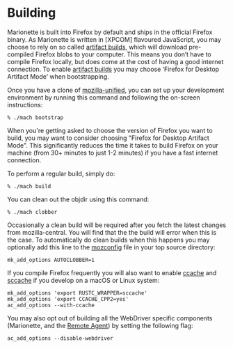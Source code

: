 Building
========

Marionette is built into Firefox by default and ships in the official
Firefox binary.  As Marionette is written in [XPCOM] flavoured
JavaScript, you may choose to rely on so called [artifact builds],
which will download pre-compiled Firefox blobs to your computer.
This means you don’t have to compile Firefox locally, but does
come at the cost of having a good internet connection.  To enable
[artifact builds] you may choose ‘Firefox for Desktop Artifact
Mode’ when bootstrapping.

Once you have a clone of [mozilla-unified], you can set up your
development environment by running this command and following the
on-screen instructions:

	% ./mach bootstrap

When you're getting asked to choose the version of Firefox you want to build,
you may want to consider choosing "Firefox for Desktop Artifact Mode".  This
significantly reduces the time it takes to build Firefox on your machine
(from 30+ minutes to just 1-2 minutes) if you have a fast internet connection.

To perform a regular build, simply do:

	% ./mach build

You can clean out the objdir using this command:

	% ./mach clobber

Occasionally a clean build will be required after you fetch the
latest changes from mozilla-central.  You will find that the the
build will error when this is the case.  To automatically do clean
builds when this happens you may optionally add this line to the
[mozconfig] file in your top source directory:

	mk_add_options AUTOCLOBBER=1

If you compile Firefox frequently you will also want to enable
[ccache] and [sccache] if you develop on a macOS or Linux system:

	mk_add_options 'export RUSTC_WRAPPER=sccache'
	mk_add_options 'export CCACHE_CPP2=yes'
	ac_add_options --with-ccache

You may also opt out of building all the WebDriver specific components
(Marionette, and the [Remote Agent]) by setting the following flag:

    ac_add_options --disable-webdriver

[mozilla-unified]: https://mozilla-version-control-tools.readthedocs.io/en/latest/hgmozilla/unifiedrepo.html
[artifact builds]: https://developer.mozilla.org/en-US/docs/Mozilla/Developer_guide/Build_Instructions/Artifact_builds
[mozconfig]: ../build/buildsystem/mozconfigs.html
[ccache]: https://ccache.samba.org/
[sccache]: https://github.com/mozilla/sccache
[Remote Agent]: ../remote/index.html
